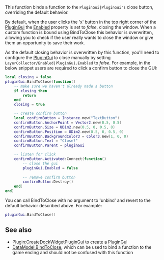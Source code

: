 This function binds a function to the `PluginGui|PluginGui's` close button, overriding the default behavior.

By default, when the user clicks the 'x' button in the top right corner of the [PluginGui](https://developer.roblox.com/en-us/api-reference/class/PluginGui) the [Enabled](https://developer.roblox.com/en-us/api-reference/property/LayerCollector/Enabled) property is set to _false_, closing the window. When a custom function is bound using BindToClose this behavior is overwritten, allowing you to check if the user really wants to close the window or give them an opportunity to save their work.

As the default closing behavior is overwritten by this function, you'll need to configure the [PluginGui](https://developer.roblox.com/en-us/api-reference/class/PluginGui) to close manually by setting `LayerCollector/Enabled|PluginGui.Enabled` to _false_. For example, in the below snippet users are required to click a confirm button to close the GUI:

```lua
local closing = false
pluginGui:BindToClose(function()
    -- make sure we haven't already made a button
    if closing then
        return
    end
    closing = true

    -- create confirm button
    local confirmButton = Instance.new("TextButton")
    confirmButton.AnchorPoint = Vector2.new(0.5, 0.5)
    confirmButton.Size = UDim2.new(0.5, 0, 0.5, 0)
    confirmButton.Position = UDim2.new(0.5, 0, 0.5, 0)
    confirmButton.BackgroundColor3 = Color3.new(1, 0, 0)
    confirmButton.Text = "Close?"
    confirmButton.Parent = pluginGui

    -- listen for click
    confirmButton.Activated:Connect(function()
        -- close the gui
        pluginGui.Enabled = false
    
        -- remove confirm button
        confirmButton:Destroy()
    end)
end)
``` 

You can call BindToClose with no argument to 'unbind' and revert to the default behavior described above. For example:

```lua
pluginGui:BindToClose()
``` 

See also
--------

*   [Plugin:CreateDockWidgetPluginGui](https://developer.roblox.com/en-us/api-reference/function/Plugin/CreateDockWidgetPluginGui) to create a [PluginGui](https://developer.roblox.com/en-us/api-reference/class/PluginGui)
*   [DataModel:BindToClose](https://developer.roblox.com/en-us/api-reference/function/DataModel/BindToClose), which can be used to bind a function to the game ending and should not be confused with this function